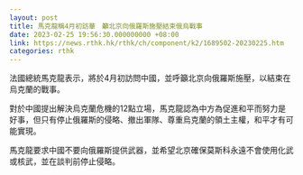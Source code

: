 ```yaml
---
layout: post
title: 馬克龍稱4月初訪華　籲北京向俄羅斯施壓結束俄烏戰事
date: 2023-02-25 19:56:30.000000000 +08:00
link: https://news.rthk.hk/rthk/ch/component/k2/1689502-20230225.htm
categories: rthk
---
```


法國總統馬克龍表示，將於4月初訪問中國，並呼籲北京向俄羅斯施壓，以結束在烏克蘭的戰事。

對於中國提出解決烏克蘭危機的12點立場，馬克龍認為中方為促進和平而努力是好事，但只有停止俄羅斯的侵略、撤出軍隊、尊重烏克蘭的領土主權，和平才有可能實現。

馬克龍要求中國不要向俄羅斯提供武器，並希望北京確保莫斯科永遠不會使用化武或核武，並在談判前停止侵略。

